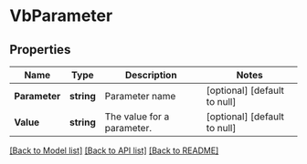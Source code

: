 # VbParameter

## Properties
Name | Type | Description | Notes
------------ | ------------- | ------------- | -------------
**Parameter** | **string** | Parameter name | [optional] [default to null]
**Value** | **string** | The value for a parameter. | [optional] [default to null]

[[Back to Model list]](../README.md#documentation-for-models) [[Back to API list]](../README.md#documentation-for-api-endpoints) [[Back to README]](../README.md)


